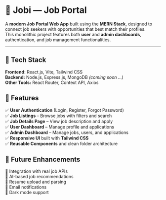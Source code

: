# 💼 Jobi — Job Portal

A **modern Job Portal Web App** built using the **MERN Stack**, designed to connect job seekers with opportunities that best match their profiles.  
This monolithic project features both **user** and **admin dashboards**, authentication, and job management functionalities.

---

## 🚀 Tech Stack

**Frontend:** React.js, Vite, Tailwind CSS  
**Backend:** Node.js, Express.js, MongoDB *(coming soon ...)*  
**Other Tools:** React Router, Context API, Axios

## 🧩 Features

✅ **User Authentication** (Login, Register, Forgot Password)  
✅ **Job Listings** – Browse jobs with filters and search  
✅ **Job Details Page** – View job description and apply  
✅ **User Dashboard** – Manage profile and applications  
✅ **Admin Dashboard** – Manage jobs, users, and applications  
✅ **Responsive UI** built with **Tailwind CSS**  
✅ **Reusable Components** and clean folder architecture  

## 🧠 Future Enhancements

🔹 Integration with real job APIs  
🔹 AI-based job recommendations  
🔹 Resume upload and parsing  
🔹 Email notifications  
🔹 Dark mode support  
